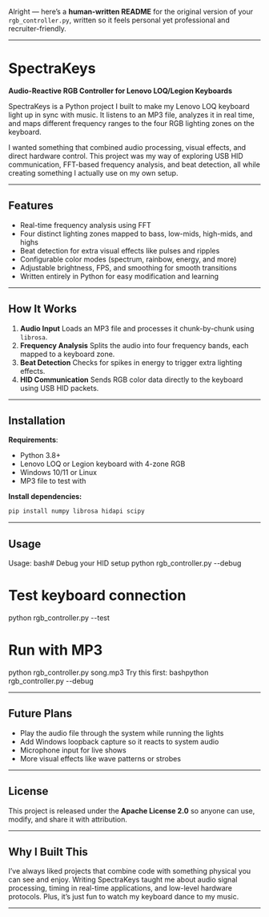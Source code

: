 Alright — here’s a **human-written README** for the original version of your `rgb_controller.py`, written so it feels personal yet professional and recruiter-friendly.

---

# SpectraKeys

**Audio-Reactive RGB Controller for Lenovo LOQ/Legion Keyboards**

SpectraKeys is a Python project I built to make my Lenovo LOQ keyboard light up in sync with music. It listens to an MP3 file, analyzes it in real time, and maps different frequency ranges to the four RGB lighting zones on the keyboard.

I wanted something that combined audio processing, visual effects, and direct hardware control. This project was my way of exploring USB HID communication, FFT-based frequency analysis, and beat detection, all while creating something I actually use on my own setup.

---

## Features

* Real-time frequency analysis using FFT
* Four distinct lighting zones mapped to bass, low-mids, high-mids, and highs
* Beat detection for extra visual effects like pulses and ripples
* Configurable color modes (spectrum, rainbow, energy, and more)
* Adjustable brightness, FPS, and smoothing for smooth transitions
* Written entirely in Python for easy modification and learning

---

## How It Works

1. **Audio Input**
   Loads an MP3 file and processes it chunk-by-chunk using `librosa`.
2. **Frequency Analysis**
   Splits the audio into four frequency bands, each mapped to a keyboard zone.
3. **Beat Detection**
   Checks for spikes in energy to trigger extra lighting effects.
4. **HID Communication**
   Sends RGB color data directly to the keyboard using USB HID packets.

---

## Installation

**Requirements**:

* Python 3.8+
* Lenovo LOQ or Legion keyboard with 4-zone RGB
* Windows 10/11 or Linux
* MP3 file to test with

**Install dependencies:**

```bash
pip install numpy librosa hidapi scipy
```

---

## Usage

Usage:
bash# Debug your HID setup
python rgb_controller.py --debug

# Test keyboard connection  
python rgb_controller.py --test

# Run with MP3
python rgb_controller.py song.mp3
Try this first:
bashpython rgb_controller.py --debug

---

## Future Plans

* Play the audio file through the system while running the lights
* Add Windows loopback capture so it reacts to system audio
* Microphone input for live shows
* More visual effects like wave patterns or strobes

---

## License

This project is released under the **Apache License 2.0** so anyone can use, modify, and share it with attribution.

---

## Why I Built This

I’ve always liked projects that combine code with something physical you can see and enjoy. Writing SpectraKeys taught me about audio signal processing, timing in real-time applications, and low-level hardware protocols. Plus, it’s just fun to watch my keyboard dance to my music.

---
